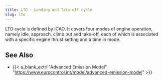 ```yaml
---
title: LTO - Landing and Take-off cycle
slug: lto
---
```


LTO cycle is defined by ICAO.
It covers four modes of engine operation, namely idle, approach, climb out
and take-off, each of which is associated with a specific engine thrust setting
and a time in mode.

## See Also

* {{< a_blank_ectrl "Advanced Emission Model" "https://www.eurocontrol.int/model/advanced-emission-model" >}}
